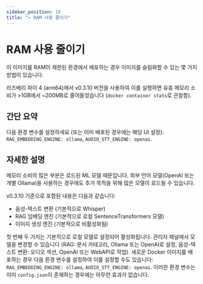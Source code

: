 ```yaml
---
sidebar_position: 10
title: "✂️ RAM 사용 줄이기"
---
```


# RAM 사용 줄이기

이 이미지를 RAM이 제한된 환경에서 배포하는 경우 이미지를 슬림화할 수 있는 몇 가지 방법이 있습니다.

라즈베리 파이 4 (arm64)에서 v0.3.10 버전을 사용하여 이를 실행하면 유휴 메모리 소비가 >1GB에서 ~200MB로 줄어들었습니다 (`docker container stats`로 관찰함).

## 간단 요약

다음 환경 변수를 설정하세요 (또는 이미 배포된 경우에는 해당 UI 설정): `RAG_EMBEDDING_ENGINE: ollama`, `AUDIO_STT_ENGINE: openai`.

## 자세한 설명

메모리 소비의 많은 부분은 로드된 ML 모델 때문입니다. 외부 언어 모델(OpenAI 또는 개별 Ollama)을 사용하는 경우에도 추가 목적을 위해 많은 모델이 로드될 수 있습니다.

v0.3.10 기준으로 포함된 내용은 다음과 같습니다:

* 음성-텍스트 변환 (기본적으로 Whisper)
* RAG 임베딩 엔진 (기본적으로 로컬 SentenceTransformers 모델)
* 이미지 생성 엔진 (기본적으로 비활성화됨)

첫 번째 두 가지는 기본적으로 로컬 모델로 설정되어 활성화됩니다. 관리자 패널에서 모델을 변경할 수 있습니다 (RAG: 문서 카테고리, Ollama 또는 OpenAI로 설정, 음성-텍스트 변환: 오디오 섹션, OpenAI 또는 WebAPI로 작업).
새로운 Docker 이미지를 배포하는 경우 다음 환경 변수를 설정하여 이를 설정할 수도 있습니다: `RAG_EMBEDDING_ENGINE: ollama`, `AUDIO_STT_ENGINE: openai`. 이러한 환경 변수는 이미 `config.json`이 존재하는 경우에는 아무런 효과가 없습니다.
